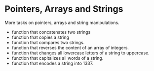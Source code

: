 # Pointers, Arrays and Strings
More tasks on pointers, arrays and string manipulations.
* function that concatenates two strings
* function that copies a string
* function that compares two strings.
* function that reverses the content of an array of integers.
* function that changes all lowercase letters of a string to uppercase.
* function that capitalizes all words of a string.
* function that encodes a string into 1337.
